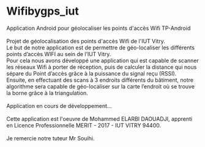 # Wifibygps_iut
Application Android pour géolocaliser les points d'accès Wifi
TP-Android
\
\
Projet de géolocalisation des points d'accès Wifi de l'IUT Vitry. \
Le but de notre application est de permettre de géo-localiser les différents points d’accès WIFI au sein de l’IUT Vitry. \
Pour cela nous avons développé une application qui est capable de scanner les réseaux Wifi à porter de réception, 
puis de calculer la distance qui nous sépare du Point d’accès grâce à la puissance du signal reçu (RSSI). \
Ensuite, en effectuant des scans à 3 endroits différents du bâtiment, 
notre algorithme sera capable de géo-localiser sur la carte l’endroit où se trouve la borne grâce à la triangulation. 
\
\
Application en cours de développement...
\
\
Cette application est l'oeuvre de Mohammed ELARBI DAOUADJI, apprenti en Licence Professionnelle MERIT - 2017 - IUT VITRY 94400.
\
\
Je remercie notre tuteur Mr Souihi.
